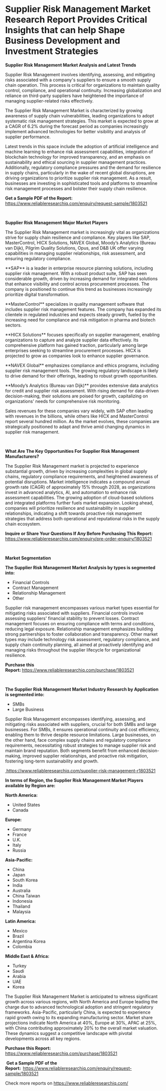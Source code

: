 <p><h1>Supplier Risk Management Market Research Report Provides Critical Insights that can help Shape Business Development and Investment Strategies</h1></p><p><strong>Supplier Risk Management Market Analysis and Latest Trends</strong></p>
<p><p>Supplier Risk Management involves identifying, assessing, and mitigating risks associated with a company's suppliers to ensure a smooth supply chain operation. This process is critical for organizations to maintain quality control, compliance, and operational continuity. Increasing globalization and reliance on third-party suppliers have heightened the importance of managing supplier-related risks effectively.</p><p>The Supplier Risk Management Market is characterized by growing awareness of supply chain vulnerabilities, leading organizations to adopt systematic risk management strategies. This market is expected to grow at a CAGR of 6.2% during the forecast period as companies increasingly implement advanced technologies for better visibility and analysis of supplier performance. </p><p>Latest trends in this space include the adoption of artificial intelligence and machine learning to enhance risk assessment capabilities, integration of blockchain technology for improved transparency, and an emphasis on sustainability and ethical sourcing in supplier management practices. Additionally, regulatory compliance pressures and the demand for resilience in supply chains, particularly in the wake of recent global disruptions, are driving organizations to prioritize supplier risk management. As a result, businesses are investing in sophisticated tools and platforms to streamline risk management processes and bolster their supply chain resilience.</p></p>
<p><strong>Get a Sample PDF of the Report:&nbsp;</strong> <a href="https://www.reliableresearchiq.com/enquiry/request-sample/1803521?utm_campaign=2760&utm_medium=2&utm_source=Github&utm_content=ia&utm_term=09032025&utm_id=supplier-risk-management">https://www.reliableresearchiq.com/enquiry/request-sample/1803521</a></p>
<p>&nbsp;</p>
<p><strong>Supplier Risk Management Major Market Players</strong></p>
<p><p>The Supplier Risk Management market is increasingly vital as organizations strive for supply chain resilience and compliance. Key players like SAP, MasterControl, HICX Solutions, NAVEX Global, Moody’s Analytics (Bureau van Dijk), Pilgrim Quality Solutions, Opus, and D&B UK offer varying capabilities in managing supplier relationships, risk assessment, and ensuring regulatory compliance.</p><p>**SAP** is a leader in enterprise resource planning solutions, including supplier risk management. With a robust product suite, SAP has seen considerable growth, driven by increasing demand for integrated solutions that enhance visibility and control across procurement processes. The company is positioned to continue this trend as businesses increasingly prioritize digital transformation.</p><p>**MasterControl** specializes in quality management software that includes supplier risk management features. The company has expanded its clientele in regulated industries and expects steady growth, fueled by the increasing need for compliance and risk mitigation in pharma and biotech sectors.</p><p>**HICX Solutions** focuses specifically on supplier management, enabling organizations to capture and analyze supplier data effectively. Its comprehensive platform has gained traction, particularly among large enterprises seeking to streamline procurement processes. HICX is projected to grow as companies look to enhance supplier governance.</p><p>**NAVEX Global** emphasizes compliance and ethics programs, including supplier risk management tools. The growing regulatory landscape is likely to drive demand for their offerings, leading to robust growth opportunities.</p><p>**Moody’s Analytics (Bureau van Dijk)** provides extensive data analytics for credit and supplier risk assessment. With rising demand for data-driven decision-making, their solutions are poised for growth, capitalizing on organizations' needs for comprehensive risk monitoring.</p><p>Sales revenues for these companies vary widely, with SAP often leading with revenues in the billions, while others like HICX and MasterControl report several hundred million. As the market evolves, these companies are strategically positioned to adapt and thrive amid changing dynamics in supplier risk management.</p></p>
<p>&nbsp;</p>
<p><strong>What Are The Key Opportunities For Supplier Risk Management Manufacturers?</strong></p>
<p><p>The Supplier Risk Management market is projected to experience substantial growth, driven by increasing complexities in global supply chains, regulatory compliance requirements, and heightened awareness of potential disruptions. Market intelligence indicates a compound annual growth rate (CAGR) of approximately 15% through 2028, as organizations invest in advanced analytics, AI, and automation to enhance risk assessment capabilities. The growing adoption of cloud-based solutions and integrated platforms further fuels market expansion. Looking ahead, companies will prioritize resilience and sustainability in supplier relationships, indicating a shift towards proactive risk management strategies that address both operational and reputational risks in the supply chain ecosystem.</p></p>
<p><strong>Inquire or Share Your Questions If Any Before Purchasing This Report:</strong> <a href="https://www.reliableresearchiq.com/enquiry/pre-order-enquiry/1803521?utm_campaign=2760&utm_medium=2&utm_source=Github&utm_content=ia&utm_term=09032025&utm_id=supplier-risk-management">https://www.reliableresearchiq.com/enquiry/pre-order-enquiry/1803521</a></p>
<p>&nbsp;</p>
<p><strong>Market Segmentation</strong></p>
<p><strong>The Supplier Risk Management Market Analysis by types is segmented into:</strong></p>
<p><ul><li>Financial Controls</li><li>Contract Management</li><li>Relationship Management</li><li>Other</li></ul></p>
<p><p>Supplier risk management encompasses various market types essential for mitigating risks associated with suppliers. Financial controls involve assessing suppliers' financial stability to prevent losses. Contract management focuses on ensuring compliance with terms and conditions, reducing legal exposure. Relationship management emphasizes building strong partnerships to foster collaboration and transparency. Other market types may include technology risk assessment, regulatory compliance, and supply chain continuity planning, all aimed at proactively identifying and managing risks throughout the supplier lifecycle for organizational resilience.</p></p>
<p><strong>Purchase this Report:&nbsp;</strong><a href="https://www.reliableresearchiq.com/purchase/1803521?utm_campaign=2760&utm_medium=2&utm_source=Github&utm_content=ia&utm_term=09032025&utm_id=supplier-risk-management">https://www.reliableresearchiq.com/purchase/1803521</a></p>
<p>&nbsp;</p>
<p><strong>The Supplier Risk Management Market Industry Research by Application is segmented into:</strong></p>
<p><ul><li>SMBs</li><li>Large Business</li></ul></p>
<p><p>Supplier Risk Management encompasses identifying, assessing, and mitigating risks associated with suppliers, crucial for both SMBs and large businesses. For SMBs, it ensures operational continuity and cost efficiency, enabling them to thrive despite resource limitations. Large businesses, on the other hand, face complex supply chains and regulatory compliance requirements, necessitating robust strategies to manage supplier risk and maintain brand reputation. Both segments benefit from enhanced decision-making, improved supplier relationships, and proactive risk mitigation, fostering long-term sustainability and growth.</p></p>
<p><a href="https://www.reliableresearchiq.com/supplier-risk-management-r1803521?utm_campaign=2760&utm_medium=2&utm_source=Github&utm_content=ia&utm_term=09032025&utm_id=supplier-risk-management">&nbsp;https://www.reliableresearchiq.com/supplier-risk-management-r1803521</a></p>
<p><strong>In terms of Region, the Supplier Risk Management Market Players available by Region are:</strong></p>
<p>
    <p> <strong> North America: </strong>
        <ul>
            <li>United States</li>
            <li>Canada</li>
        </ul>
        </p> 
    <p> <strong> Europe: </strong>
        <ul>
            <li>Germany</li>
            <li>France</li>
            <li>U.K.</li>
            <li>Italy</li>
            <li>Russia</li>
        </ul>
        </p> 
    <p> <strong> Asia-Pacific: </strong>
        <ul>
            <li>China</li>
            <li>Japan</li>
            <li>South Korea</li>
            <li>India</li>
            <li>Australia</li>
            <li>China Taiwan</li>
            <li>Indonesia</li>
            <li>Thailand</li>
            <li>Malaysia</li>
        </ul>
        </p> 
    <p> <strong> Latin America: </strong>
        <ul>
            <li>Mexico</li>
            <li>Brazil</li>
            <li>Argentina Korea</li>
            <li>Colombia</li>
        </ul>
        </p> 
    <p> <strong> Middle East & Africa: </strong>
        <ul>
            <li>Turkey</li>
            <li>Saudi</li>
            <li>Arabia</li>
            <li>UAE</li>
            <li>Korea</li>
        </ul>
    </p>
    </p>
<p><p>The Supplier Risk Management Market is anticipated to witness significant growth across various regions, with North America and Europe leading the charge due to advanced technological adoption and stringent regulatory frameworks. Asia-Pacific, particularly China, is expected to experience rapid growth owing to its expanding manufacturing sector. Market share projections indicate North America at 40%, Europe at 30%, APAC at 25%, with China contributing approximately 20% to the overall market valuation. These dynamics suggest a competitive landscape with pivotal developments across all key regions.</p></p>
<p><strong>Purchase this Report: </strong><a href="https://www.reliableresearchiq.com/purchase/1803521?utm_campaign=2760&utm_medium=2&utm_source=Github&utm_content=ia&utm_term=09032025&utm_id=supplier-risk-management">https://www.reliableresearchiq.com/purchase/1803521</a></p>
<p>&nbsp;<strong>Get a Sample PDF of the Report:&nbsp;&nbsp;</strong><a href="https://www.reliableresearchiq.com/enquiry/request-sample/1803521?utm_campaign=2760&utm_medium=2&utm_source=Github&utm_content=ia&utm_term=09032025&utm_id=supplier-risk-management">https://www.reliableresearchiq.com/enquiry/request-sample/1803521</a></p>
<p><strong></strong></p>
<p>Check more reports on <a href="https://www.reliableresearchiq.com/?utm_campaign=2760&utm_medium=2&utm_source=Github&utm_content=ia&utm_term=09032025&utm_id=supplier-risk-management">https://www.reliableresearchiq.com/</a></p>